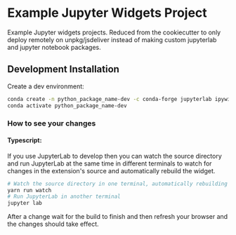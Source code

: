 # Example Jupyter Widgets Project

Example Jupyter widgets projects. Reduced from the cookiecutter to only deploy
remotely on unpkg/jsdeliver instead of making custom jupyterlab and jupyter notebook
packages.

## Development Installation

Create a dev environment:

```bash
conda create -n python_package_name-dev -c conda-forge jupyterlab ipywidgets
conda activate python_package_name-dev
```

### How to see your changes

#### Typescript:

If you use JupyterLab to develop then you can watch the source directory and run JupyterLab at the same time in different
terminals to watch for changes in the extension's source and automatically rebuild the widget.

```bash
# Watch the source directory in one terminal, automatically rebuilding when needed
yarn run watch
# Run JupyterLab in another terminal
jupyter lab
```

After a change wait for the build to finish and then refresh your browser and the changes should take effect.

